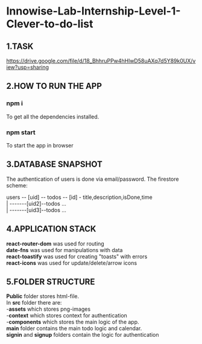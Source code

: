# Innowise-Lab-Internship-Level-1-Clever-to-do-list
## 1.TASK
https://drive.google.com/file/d/18_BhhruPPw4hHlwD58uAXq7d5Y89k0UX/view?usp=sharing
## 2.HOW TO RUN THE APP

### npm i
To get all the dependencies installed.
### npm start
To start the app in browser

## 3.DATABASE SNAPSHOT

The authentication of users is done via email/password.
The firestore scheme:

users -- [uid] -- todos -- [id] - title,description,isDone,time <br/>
   |  -------[uid2]--todos ... <br/>
   |  -------[uid3]--todos ...
   
## 4.APPLICATION STACK

**react-router-dom** was used for routing  <br/>
**date-fns** was used for manipulations with data  <br/>
**react-toastify** was used for creating "toasts" with errors  <br/>
**react-icons** was used for update/delete/arrow icons  <br/>

## 5.FOLDER STRUCTURE

**Public** folder stores html-file. <br/>
In **src** folder there are: <br/>
-**assets** which stores png-images <br/>
-**context** which stores context for authentication <br/>
-**components** which stores the main logic of the app. <br/>
**main** folder contains the main todo logic and calendar. <br/>
**signin** and **signup** folders contain the logic for authentication


